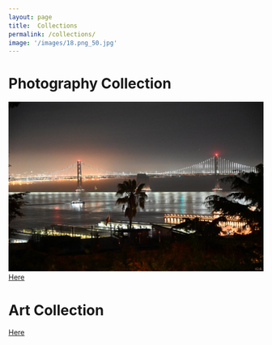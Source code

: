 ```yaml
---
layout: page
title:  Collections
permalink: /collections/
image: '/images/18.png_50.jpg'
---
```


# Photography Collection
![](/images/photography/cnfts/VizDotLifePhotographySeriesOne0035resized_25.jpg) 
[Here](https://www.jpg.store/collection/vizlifephotoscollection)

# Art Collection
[Here](https://www.jpg.store/collection/vizlifeartcollection)
